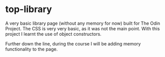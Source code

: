 # top-library
A very basic library page (without any memory for now) built for The Odin Project.
The CSS is very very basic, as it was not the main point. With this project I learnt the use of object constructors.

Further down the line, during the course I will be adding memory functionality to the page.
